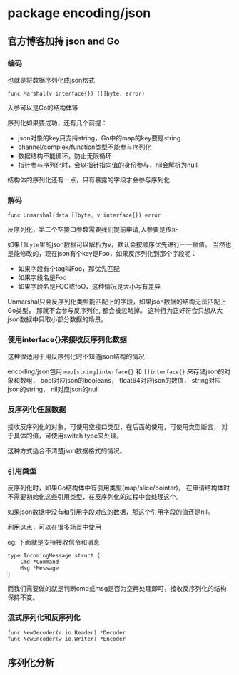 # package encoding/json

## 官方博客加持 json and Go

### 编码

也就是将数据序列化成json格式

    func Marshal(v interface{}) ([]byte, error)

入参可以是Go的结构体等

序列化如果要成功，还有几个前提：

- json对象的key只支持string，Go中的map的key要是string
- channel/complex/function类型不能参与序列化
- 数据结构不能循环，防止无限循环
- 指针参与序列化时，会以指针指向值的身份参与，nil会解析为null

结构体的序列化还有一点，只有暴露的字段才会参与序列化

### 解码

    func Unmarshal(data []byte, v interface{}) error

反序列化，第二个空接口参数需要我们提前申请,入参要是传址

如果`[]byte`里的json数据可以解析为v，默认会按顺序优先进行一一赋值。
当然也是能修改的，现在json有个key是Foo，如果反序列化到那个字段呢：

- 如果字段有个tag叫Foo，那优先匹配
- 如果字段名是Foo
- 如果字段名是FOO或foO，这种情况是大小写有差异

Unmarshal只会反序列化类型能匹配上的字段，如果json数据的结构无法匹配上Go类型，
那就不会参与反序列化, 都会被忽略掉。
这种行为正好符合只想从大json数据中只取小部分数据的场景。

### 使用interface{}来接收反序列化数据

这种很适用于用反序列化时不知道json结构的情况

encoding/json包用 `map[string]interface{}` 和 `[]interface{}` 来存储json的对象和数组，
bool对应json的booleans，
float64对应json的数值，
string对应json的string，
nil对应json的null

### 反序列化任意数据

接收反序列化的对象，可使用空接口类型，在后面的使用，可使用类型断言，
对于具体的值，可使用switch type来处理。

这种方式适合不清楚json数据格式的情况。

### 引用类型

反序列化时，如果Go结构体中有引用类型(map/slice/pointer)，
在申请结构体时不需要初始化这些引用类型，在反序列化的过程中会处理这个。

如果json数据中没有和引用字段对应的数据，那这个引用字段的值还是nil。

利用这点，可以在很多场景中使用

eg: 下面就是支持接收信令和消息

    type IncomingMessage struct {
        Cmd *Command
        Msg *Message
    }

而我们需要做的就是判断cmd或msg是否为空再处理即可，接收反序列化的结构保持不变。

### 流式序列化和反序列化

    func NewDecoder(r io.Reader) *Decoder
    func NewEncoder(w io.Writer) *Encoder

## 序列化分析
